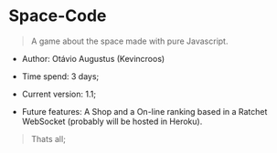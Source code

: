 # Space-Code

> A game about the space made with pure Javascript.

>

- Author: Otávio Augustus (Kevincroos)

>

- Time spend: 3 days;

>

- Current version: 1.1;

>

- Future features: A Shop and a On-line ranking based in a Ratchet WebSocket (probably will be hosted in Heroku).

> Thats all;
